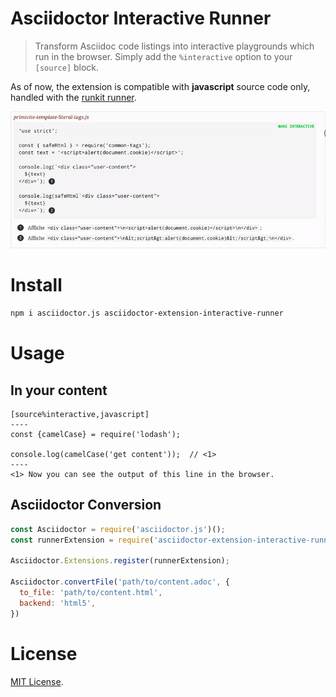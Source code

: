 # Asciidoctor Interactive Runner

> Transform Asciidoc code listings into interactive playgrounds which run in the browser. Simply add the `%interactive` option to your `[source]` block.

As of now, the extension is compatible with **javascript** source code only, handled with the [runkit runner][].

![](demo.gif)

# Install

```bash
npm i asciidoctor.js asciidoctor-extension-interactive-runner
```

# Usage

## In your content

```adoc
[source%interactive,javascript]
----
const {camelCase} = require('lodash');

console.log(camelCase('get content'));  // <1>
----
<1> Now you can see the output of this line in the browser.
```

## Asciidoctor Conversion

```js
const Asciidoctor = require('asciidoctor.js')();
const runnerExtension = require('asciidoctor-extension-interactive-runner');

Asciidoctor.Extensions.register(runnerExtension);

Asciidoctor.convertFile('path/to/content.adoc', {
  to_file: 'path/to/content.html',
  backend: 'html5',
})
```

# License

[MIT License](LICENSE).

[runkit runner]: https://runkit.com/npm/
